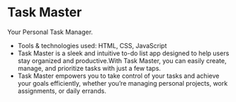 # Task Master

Your Personal Task Manager.

- Tools & technologies used: HTML, CSS, JavaScript
- Task Master is a sleek and intuitive to-do list app designed to help users stay organized and productive.With Task
Master, you can easily create, manage, and prioritize tasks with just a few taps.
- Task Master empowers you to take control of your tasks and achieve your goals efficiently, whether you’re managing
personal projects, work assignments, or daily errands.
